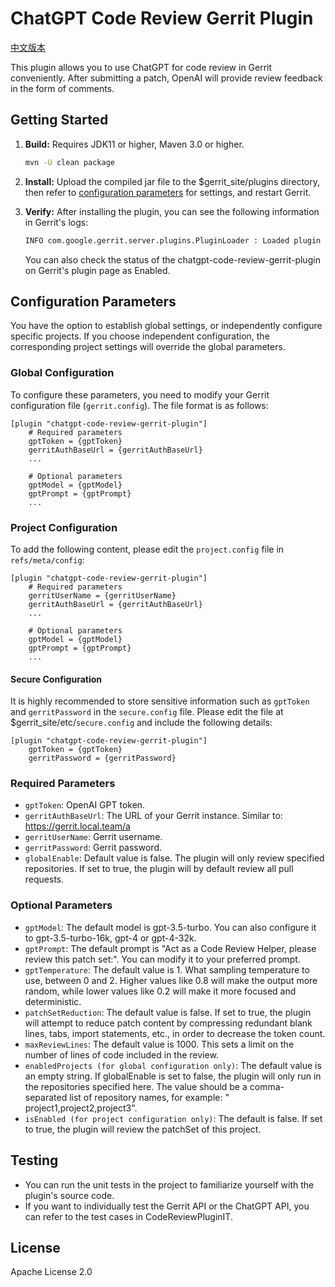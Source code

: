 # ChatGPT Code Review Gerrit Plugin

[中文版本](README.zh.md)

This plugin allows you to use ChatGPT for code review in Gerrit conveniently. After submitting a patch, OpenAI will
provide review feedback in the form of comments.

## Getting Started

1. **Build:** Requires JDK11 or higher, Maven 3.0 or higher.

   ```bash
   mvn -U clean package
    ```

2. **Install:** Upload the compiled jar file to the $gerrit_site/plugins directory, then refer to [configuration
   parameters](#configuration-parameters) for settings, and restart Gerrit.

3. **Verify:** After installing the plugin, you can see the following information in Gerrit's logs:

   ```bash
   INFO com.google.gerrit.server.plugins.PluginLoader : Loaded plugin chatgpt-code-review-gerrit-plugin, version 1.0.0
   ```

   You can also check the status of the chatgpt-code-review-gerrit-plugin on Gerrit's plugin page as Enabled.

## Configuration Parameters

You have the option to establish global settings, or independently configure specific projects. If you choose
independent configuration, the corresponding project settings will override the global parameters.

### Global Configuration

To configure these parameters, you need to modify your Gerrit configuration file (`gerrit.config`). The file format is
as follows:

```
[plugin "chatgpt-code-review-gerrit-plugin"]
    # Required parameters
    gptToken = {gptToken}
    gerritAuthBaseUrl = {gerritAuthBaseUrl}
    ...

    # Optional parameters
    gptModel = {gptModel}
    gptPrompt = {gptPrompt}
    ...
```

### Project Configuration

To add the following content, please edit the `project.config` file in `refs/meta/config`:

```
[plugin "chatgpt-code-review-gerrit-plugin"]
    # Required parameters
    gerritUserName = {gerritUserName}
    gerritAuthBaseUrl = {gerritAuthBaseUrl}
    ...

    # Optional parameters
    gptModel = {gptModel}
    gptPrompt = {gptPrompt}
    ...
```

#### Secure Configuration

It is highly recommended to store sensitive information such as `gptToken` and `gerritPassword` in the `secure.config`
file. Please edit the file at $gerrit_site/etc/`secure.config` and include the following details:

```
[plugin "chatgpt-code-review-gerrit-plugin"]
    gptToken = {gptToken}
    gerritPassword = {gerritPassword}
```

### Required Parameters

- `gptToken`: OpenAI GPT token.
- `gerritAuthBaseUrl`: The URL of your Gerrit instance. Similar to: https://gerrit.local.team/a
- `gerritUserName`: Gerrit username.
- `gerritPassword`: Gerrit password.
- `globalEnable`: Default value is false. The plugin will only review specified repositories. If set to true, the plugin
  will by default review all pull requests.

### Optional Parameters

- `gptModel`: The default model is gpt-3.5-turbo. You can also configure it to gpt-3.5-turbo-16k, gpt-4 or gpt-4-32k.
- `gptPrompt`: The default prompt is "Act as a Code Review Helper, please review this patch set:". You can modify it to
  your preferred prompt.
- `gptTemperature`: The default value is 1. What sampling temperature to use, between 0 and 2. Higher values like 0.8
  will make the output more random, while lower values like 0.2 will make it more focused and deterministic.
- `patchSetReduction`: The default value is false. If set to true, the plugin will attempt to reduce patch content by
  compressing redundant blank lines, tabs, import statements, etc., in order to decrease the token count.
- `maxReviewLines`: The default value is 1000. This sets a limit on the number of lines of code included in the review.
- `enabledProjects (for global configuration only)`:
  The default value is an empty string. If globalEnable is set to false, the plugin will only run in the repositories
  specified here. The value should be a comma-separated list of repository names, for example: "
  project1,project2,project3".
- `isEnabled (for project configuration only)`: The default is false. If set to true, the plugin will review the
  patchSet of this project.

## Testing

- You can run the unit tests in the project to familiarize yourself with the plugin's source code.
- If you want to individually test the Gerrit API or the ChatGPT API, you can refer to the test cases in
  CodeReviewPluginIT.

## License

Apache License 2.0